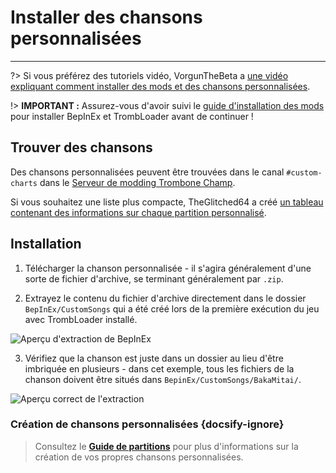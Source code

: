 # Installer des chansons personnalisées
---
?> Si vous préférez des tutoriels vidéo, VorgunTheBeta a [une vidéo expliquant comment installer des mods et des chansons personnalisées](https://youtu.be/pSwNSGx-P5c).

!> **IMPORTANT :** Assurez-vous d'avoir suivi le [guide d'installation des mods](installing-mods) pour installer BepInEx et TrombLoader avant de continuer !

## Trouver des chansons

Des chansons personnalisées peuvent être trouvées dans le canal `#custom-charts` dans le [Serveur de modding Trombone Champ](https://discord.gg/KVzKRsbetJ).

Si vous souhaitez une liste plus compacte, TheGlitched64 a créé [un tableau contenant des informations sur chaque partition personnalisé](https://docs.google.com/spreadsheets/d/1xpoUnHdSJFqOQEK_637-HCECYtJsgK91oY4dRuDMtik/edit?usp=sharing).

## Installation

1. Télécharger la chanson personnalisée - il s'agira généralement d'une sorte de fichier d'archive, se terminant généralement par `.zip`.

2. Extrayez le contenu du fichier d'archive directement dans le dossier `BepInEx/CustomSongs` qui a été créé lors de la première exécution du jeu avec TrombLoader installé.

![Aperçu d'extraction de BepInEx](../docs/files/customsongextract.png)

3. Vérifiez que la chanson est juste dans un dossier au lieu d'être imbriquée en plusieurs - dans cet exemple, tous les fichiers de la chanson doivent être situés dans `BepinEx/CustomSongs/BakaMitai/`.

![Aperçu correct de l'extraction](../docs/files/customsongcorrect.png)

### Création de chansons personnalisées {docsify-ignore}

> Consultez le [**Guide de partitions**](creating-charts) pour plus d'informations sur la création de vos propres chansons personnalisées.